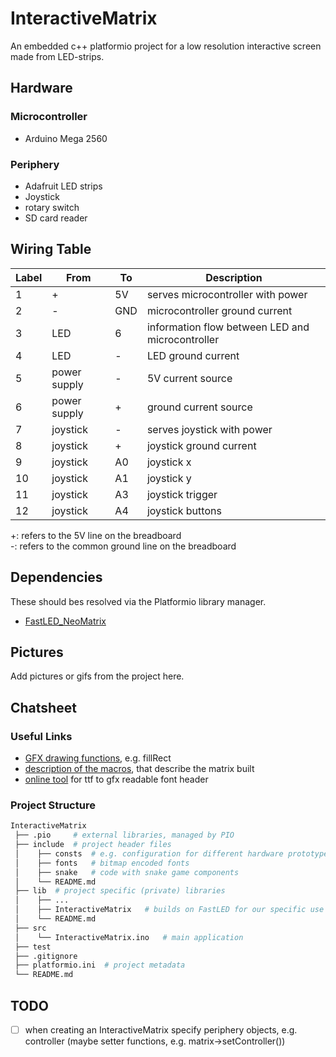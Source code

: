 # InteractiveMatrix
An embedded c++ platformio project for a low resolution interactive screen made from LED-strips.

## Hardware
### Microcontroller
  - Arduino Mega 2560

### Periphery 
  - Adafruit LED strips
  - Joystick
  - rotary switch
  - SD card reader 

## Wiring Table
| Label        | From         | To  | Description |
|--------------|--------------|-----|--------------------------------------------------|
| 1            | +            | 5V  | serves microcontroller with power                |
| 2            | -            | GND | microcontroller ground current                   |
| 3            | LED          | 6   | information flow between LED and microcontroller |
| 4            | LED          | -   | LED ground current                               |
| 5            | power supply | -   | 5V current source                                |
| 6            | power supply | +   | ground current source                            |
| 7            | joystick     | -   | serves joystick with power                       |
| 8            | joystick     | +   | joystick ground current                          |
| 9            | joystick     | A0  | joystick x                                       |
| 10           | joystick     | A1  | joystick y                                       |
| 11           | joystick     | A3  | joystick trigger                                 |
| 12           | joystick     | A4  | joystick buttons                                 |

+: refers to the 5V line on the breadboard <br>
-: refers to the common ground line on the breadboard

## Dependencies
These should bes resolved via the Platformio library manager.
 - [FastLED_NeoMatrix](https://github.com/marcmerlin/FastLED_NeoMatrix)

## Pictures
Add pictures or gifs from the project here.

## Chatsheet
### Useful Links
  - [GFX drawing functions](https://github.com/adafruit/Adafruit-GFX-Library/blob/master/Adafruit_GFX.h), e.g. fillRect
  - [description of the macros](https://github.com/adafruit/Adafruit_NeoMatrix/blob/master/Adafruit_NeoMatrix.h), that describe the matrix built
  - [online tool](https://rop.nl/truetype2gfx/) for ttf to gfx readable font header

###  Project Structure
```sh
InteractiveMatrix
 ├── .pio     # external libraries, managed by PIO
 ├── include  # project header files
 │    ├── consts  # e.g. configuration for different hardware prototypes
 │    ├── fonts   # bitmap encoded fonts
 │    ├── snake   # code with snake game components
 │    └── README.md
 ├── lib  # project specific (private) libraries
 │    ├── ... 
 │    ├── InteractiveMatrix   # builds on FastLED for our specific use case
 │    └── README.md
 ├── src
 │    └── InteractiveMatrix.ino   # main application
 ├── test
 ├── .gitignore
 ├── platformio.ini  # project metadata
 └── README.md
```

## TODO
- [ ] when creating an InteractiveMatrix specify periphery objects, e.g. controller (maybe setter functions, e.g. matrix->setController())